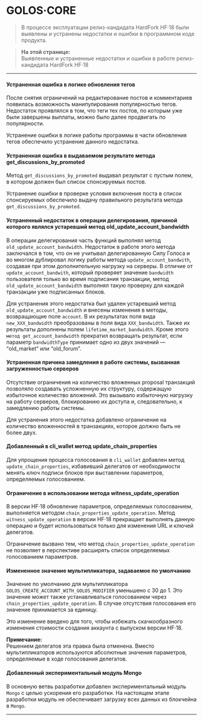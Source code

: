 # GOLOS·CORE

> В процессе эксплуатации релиз-кандидата HardFork HF·18 были выявлены и устранены недостатки и ошибки в программном коде продукта.  

> **На этой странице:**  
> Выявленные и устраненные недостатки и ошибки в работе релиз-кандидата HardFork HF·18

***

#### Устраненная ошибка в логике обновления тегов
После снятия ограничений на редактирование постов и комментариев появилась возможность манипулирования популярностью тегов. Недостаток проявлялся в том, что теги тех постов, по которым уже были завершены выплаты, можно было далее продвигать по популярности.  

Устранение ошибки в логике работы программы в части обновления тегов обеспечило устранение данного недостатка.  

#### Устраненная ошибка в выдаваемом результате метода get_discussions_by_promoted
Метод `get_discussions_by_promoted` выдавал результат с пустым полем, в котором должен был список спонсируемых постов.  

Устранение ошибки в проверке условия включения поста в список спонсируемых обеспечило выдачу правильного результата метода  `get_discussions_by_promoted`.  

#### Устраненный недостаток в операции делегирования, причиной которого являлся устаревший метод old_update_account_bandwidth
В операции делегирования часть функций выполнял метод `old_update_account_bandwidth`. Недостаток в работе этого метода заключался в том, что он не учитывал делегированную Силу Голоса и во многом дублировал логику работы метода `update_account_bandwith`, создавая при этом дополнительную нагрузку на серверы. В отличие от `update_account_bandwith`, который проверяет значение `bandwidth` пользователя только во время подписания транзакции, метод `old_update_account_bandwidth` выполнял такую проверку для каждой транзакции уже подписанных блоков.  

Для устранения этого недостатка был удален устаревший метод `old_update_account_bandwidth` и внесены изменения в методы, возвращающие поле `account`. В их результатах поля вида `new_XXX_bandwidth` преобразованы в поля вида `XXX_bandwidth`. Также их результаты дополнены полем   `lifetime_market_bandwidth`. Кроме этого `метод get_account_bandwidth` прекратил возвращать результат, если параметр `bandwidthType` принимает одно из двух значений — “old_market” или “old_forum”.  

#### Устраненная причина замедления в работе системы, вызванная загруженностью серверов
Отсутствие ограничения на количество вложенных proposal транзакций позволяло создавать усложненную их структуру, содержащую избыточное количество вложений.  Это вызывало избыточную нагрузку на работу серверов, блокированию их доступа и, следовательно, к замедлению работы системы.  

Для устранения этого недостатка добавлено ограничение на количество вложенностей в транзакциях, которое должно быть не более двух.  

#### Добавленный в cli_wallet метод update_chain_properties
Для упрощения процесса голосования в `cli_wallet` добавлен метод `update_chain_properties`, избавивший делегатов от необходимости менять ключ подписи блоков при выставлении параметров, определяемых голосованием.  

#### Ограничение в использовании метода witness_update_operation  
В версии HF·18 обновление параметров, определяемых голосованием, выполняется методом `chain_properties_update_operation`. Метод `witness_update_operation` в версии HF·18 прекращает выполнять данную операцию и будет использоваться только для изменения URL и ключей делегатов.  

Ограничение вызвано тем, что метод `chain_properties_update_operation` не позволяет в перспективе расширять список определяемых голосованием параметров.  

#### Измененное значение мультипликатора, задаваемое по умолчанию
Значение по умолчанию для мультипликатора `GOLOS_CREATE_ACCOUNT_WITH_GOLOS_MODIFIER` уменьшено с 30 до 1. Это значение может также устанавливаться голосованием через `chain_properties_update_operation`. В случае отсутствия голосования его значение принимается за единицу.  

Это изменение введено для того, чтобы избежать скачкообразного изменения стоимости создания аккаунта с выпуском версии HF·18.  

**Примечание:**  
Решением делегатов эта правка была отменена. Вместо мультипликаторов используются абсолютные значения параметров, определяемые в ходе голосования делегатов.  


#### Добавленный экспериментальный модуль Mongo 
В основную ветвь разработки добавлен экспериментальный модуль `Mongo` с целью ускорения его разработки. На настоящем этапе разработки модуль не обеспечивает загрузку всех данных из блокчейна в `Mongo`.    

***



